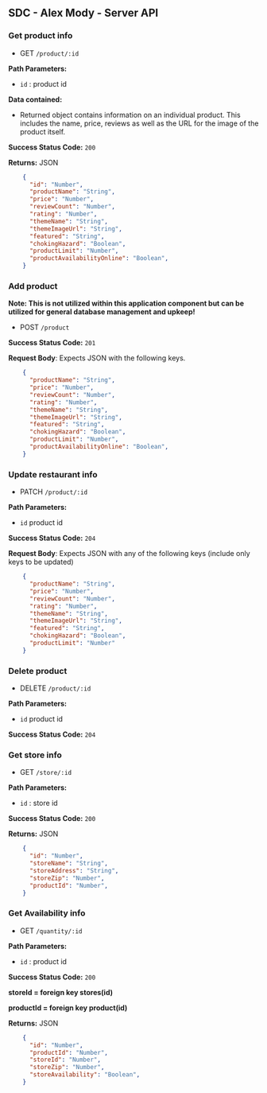 ## SDC - Alex Mody - Server API

### Get product info
  * GET `/product/:id`

**Path Parameters:**
  * `id` : product id

**Data contained:**
  * Returned object contains information on an individual product. This includes the name, price, reviews as well as the URL for the image of the product itself.

**Success Status Code:** `200`

**Returns:** JSON

```json
    {
      "id": "Number",
      "productName": "String",
      "price": "Number",
      "reviewCount": "Number",
      "rating": "Number",
      "themeName": "String",
      "themeImageUrl": "String",
      "featured": "String",
      "chokingHazard": "Boolean",
      "productLimit": "Number",
      "productAvailabilityOnline": "Boolean",
    }
```

### Add product
**Note: This is not utilized within this application component but can be utilized for general database management and upkeep!**

  * POST `/product`

**Success Status Code:** `201`

**Request Body**: Expects JSON with the following keys.

```json
    {
      "productName": "String",
      "price": "Number",
      "reviewCount": "Number",
      "rating": "Number",
      "themeName": "String",
      "themeImageUrl": "String",
      "featured": "String",
      "chokingHazard": "Boolean",
      "productLimit": "Number",
      "productAvailabilityOnline": "Boolean",
    }
```


### Update restaurant info
  * PATCH `/product/:id`

**Path Parameters:**
  * `id` product id

**Success Status Code:** `204`

**Request Body**: Expects JSON with any of the following keys (include only keys to be updated)

```json
    {
      "productName": "String",
      "price": "Number",
      "reviewCount": "Number",
      "rating": "Number",
      "themeName": "String",
      "themeImageUrl": "String",
      "featured": "String",
      "chokingHazard": "Boolean",
      "productLimit": "Number"
    }
```

### Delete product
  * DELETE `/product/:id`

**Path Parameters:**
  * `id` product id

**Success Status Code:** `204`



### Get store info
  * GET `/store/:id`

**Path Parameters:**
  * `id` : store id


**Success Status Code:** `200`

**Returns:** JSON

```json
    {
      "id": "Number",
      "storeName": "String",
      "storeAddress": "String",
      "storeZip": "Number",
      "productId": "Number",
    }
```

### Get Availability info
  * GET `/quantity/:id`

**Path Parameters:**
  * `id` : product id


**Success Status Code:** `200`

**storeId = foreign key stores(id)**

**productId = foreign key product(id)**

**Returns:** JSON

```json
    {
      "id": "Number",
      "productId": "Number",
      "storeId": "Number",
      "storeZip": "Number",
      "storeAvailability": "Boolean",
    }
```

